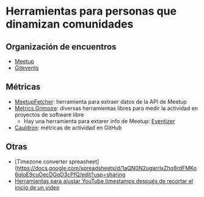 # Herramientas para personas que dinamizan comunidades

## Organización de encuentros

* [Meetup](http://meetup.com)
* [Gitevents](https://github.com/gitevents/core)

## Métricas

* [MeetupFetcher](https://github.com/ntkog/Meetup-fetcher): herramienta para extraer datos de la API de Meetup
* [Metrics Grimoire](http://metricsgrimoire.github.io/): diversas herramientas libres para medir la actividad en proyectos de software libre
   * Hay una herramienta para extarer info de Meetup: [Eventizer](https://github.com/MetricsGrimoire/eventizer)
* [Cauldron]([http://biterg.io](https://gitlab.com/cauldronio)): métricas de actividad en GitHub

## Otras

* [Timezone converter spreasheet](https://docs.google.com/spreadsheets/d/1aQN0N2ugarrlxZhq8rdFMKo6qloE9cuOecDGqD3cPfQ/edit?usp=sharing
* [Herramientas para ajustar YouTube timestamps después de recortar el inicio de un vídeo](https://github.com/hhkaos/adjust-youtube-timestamp-after-trim)

